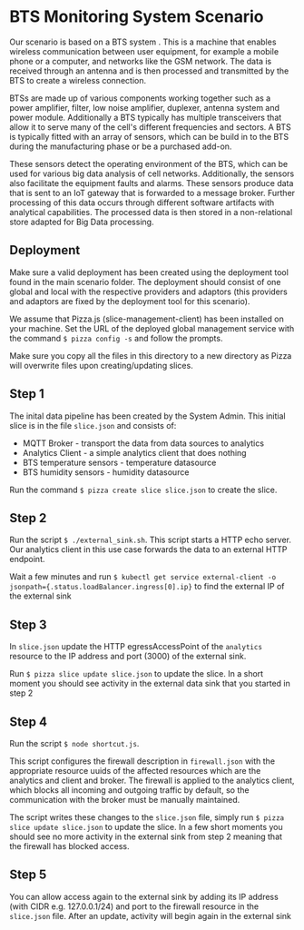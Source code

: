 # BTS Monitoring System Scenario

Our scenario is based on a BTS system . This is a machine that enables wireless communication between user equipment, for example a mobile phone or a computer, and networks like the GSM network. The data is received through an antenna and is then processed and transmitted by the BTS to create a wireless connection. 

BTSs are made up of various components working together such as a power amplifier,
filter, low noise amplifier, duplexer, antenna system and power module. Additionally a BTS typically 
has multiple transceivers that allow it to serve many of the cell's different frequencies and sectors.
A BTS is typically fitted with an array of sensors, which can be build in to the BTS during the 
manufacturing phase or be a purchased add-on. 

These sensors detect the operating environment of the BTS, which can be used for various big data
analysis of cell networks. Additionally, the sensors also facilitate the equipment faults and alarms.
These sensors produce data that is sent to an IoT gateway that is forwarded to a message broker. Further
processing of this data occurs through different software artifacts with analytical capabilities. The
processed data is then stored in a non-relational store adapted for Big Data processing.


## Deployment

Make sure a valid deployment has been created using the deployment tool found in the main scenario folder. The deployment should consist of one global and local with the respective providers and adaptors (this providers and adaptors are fixed by the deployment tool for this scenario).

We assume that Pizza.js (slice-management-client) has been installed on your machine. Set the URL of the deployed global management service with the 
command `$ pizza config -s` and follow the prompts.

Make sure you copy all the files in this directory to a new directory as Pizza will overwrite files upon creating/updating slices.

## Step 1

The inital data pipeline has been created by the System Admin. This initial slice is in the file `slice.json` and consists of:

* MQTT Broker - transport the data from data sources to analytics
* Analytics Client - a simple analytics client that does nothing
* BTS temperature sensors - temperature datasource
* BTS humidity sensors - humidity datasource

Run the command `$ pizza create slice slice.json` to create the slice.

## Step 2 

Run the script `$ ./external_sink.sh`. This script starts a HTTP echo server. Our analytics client in this use case forwards
the data to an external HTTP endpoint.

Wait a few minutes and run `$ kubectl get service external-client -o jsonpath={.status.loadBalancer.ingress[0].ip}` to find the 
external IP of the external sink

## Step 3

In `slice.json` update the HTTP egressAccessPoint of the `analytics` resource to the IP address  and port (3000) of the 
external sink. 

Run `$ pizza slice update slice.json` to update the slice. In a short moment you should see activity in the external data 
sink that you started in step 2

## Step 4

Run the script `$ node shortcut.js`.

This script configures the firewall description in `firewall.json` with the appropriate resource uuids of the affected resources
which are the analytics and client and broker. The firewall is applied to the analytics client, which blocks all incoming
and outgoing traffic by default, so the communication with the broker must be manually maintained.

The script writes these changes to the `slice.json` file, simply run `$ pizza slice update slice.json` to update the slice. In 
a few short moments you should see no more activity in the external sink from step 2 meaning that the firewall has blocked 
access.

## Step 5

You can allow access again to the external sink by adding its IP address (with CIDR e.g. 127.0.0.1/24) and port to the firewall
resource in the `slice.json` file. After an update, activity will begin again in the external sink





